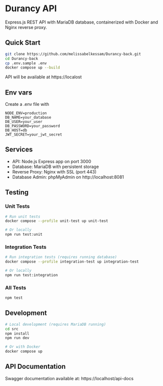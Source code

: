 # Durancy API

Express.js REST API with MariaDB database, containerized with Docker and Nginx reverse proxy.

## Quick Start

```bash
git clone https://github.com/melissabelkessam/Durancy-back.git
cd Durancy-back
cp .env.sample .env
docker compose up --build
```
API will be available at https://localost

## Env vars
Create a .env file with

```
NODE_ENV=production
DB_NAME=your_database
DB_USER=your_user
DB_PASSWORD=your_password
DB_HOST=db
JWT_SECRET=your_jwt_secret
```

## Services
- API: Node.js Express app on port 3000
- Database: MariaDB with persistent storage
- Reverse Proxy: Nginx with SSL (port 443)
- Database Admin: phpMyAdmin on http://localhost:8081

## Testing

### Unit Tests

```bash
# Run unit tests
docker compose --profile unit-test up unit-test

# Or locally
npm run test:unit
```

### Integration Tests

```bash
# Run integration tests (requires running database)
docker compose --profile integration-test up integration-test

# Or locally
npm run test:integration
```

### All Tests

```bash
npm test
```

## Development
```bash
# Local development (requires MariaDB running)
cd src
npm install
npm run dev

# Or with Docker
docker compose up
```

## API Documentation

Swagger documentation available at: https://localhost/api-docs


